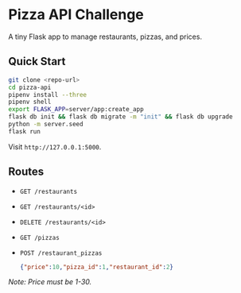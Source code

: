 # Pizza API Challenge

A tiny Flask app to manage restaurants, pizzas, and prices.

## Quick Start

```bash
git clone <repo-url>
cd pizza-api
pipenv install --three
pipenv shell
export FLASK_APP=server/app:create_app
flask db init && flask db migrate -m "init" && flask db upgrade
python -m server.seed
flask run
```

Visit `http://127.0.0.1:5000`.

## Routes

* `GET /restaurants`
* `GET /restaurants/<id>`
* `DELETE /restaurants/<id>`
* `GET /pizzas`
* `POST /restaurant_pizzas`

  ```json
  {"price":10,"pizza_id":1,"restaurant_id":2}
  ```

*Note: Price must be 1-30.*


